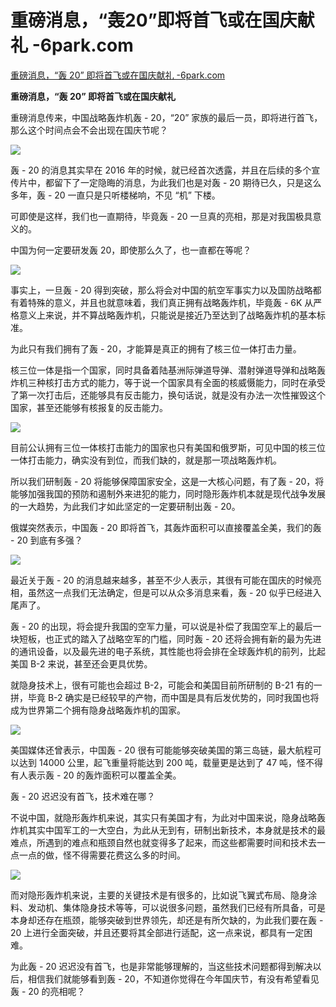# 重磅消息，“轰20”即将首飞或在国庆献礼 -6park.com
[重磅消息，“轰 20” 即将首飞或在国庆献礼 -6park.com](https://club.6parkbbs.com/nz/index.php?app=forum&act=threadview&tid=1657017) 

 **重磅消息，“轰 20” 即将首飞或在国庆献礼**

重磅消息传来，中国战略轰炸机轰 - 20，“20” 家族的最后一员，即将进行首飞，那么这个时间点会不会出现在国庆节呢？  

![](https://p3.itc.cn/images01/20230902/bd4921a7c71a40f9a4e21dc4c15cd873.png)

轰 - 20 的消息其实早在 2016 年的时候，就已经首次透露，并且在后续的多个宣传片中，都留下了一定隐晦的消息，为此我们也是对轰 - 20 期待已久，只是这么多年，轰 - 20 一直只是只听楼梯响，不见 “机” 下楼。  

可即使是这样，我们也一直期待，毕竟轰 - 20 一旦真的亮相，那是对我国极具意义的。  

中国为何一定要研发轰 20，即使那么久了，也一直都在等呢？  

![](https://p4.itc.cn/images01/20230902/9ce3dc09ef7b4eda91f94c27aeb9c7e3.png)

事实上，一旦轰 - 20 得到突破，那么将会对中国的航空军事实力以及国防战略都有着特殊的意义，并且也就意味着，我们真正拥有战略轰炸机，毕竟轰 - 6K 从严格意义上来说，并不算战略轰炸机，只能说是接近乃至达到了战略轰炸机的基本标准。  

为此只有我们拥有了轰 - 20，才能算是真正的拥有了核三位一体打击力量。  

核三位一体是指一个国家，同时具备着陆基洲际弹道导弹、潜射弹道导弹和战略轰炸机三种核打击方式的能力，等于说一个国家具有全面的核威慑能力，同时在承受了第一次打击后，还能够具有反击能力，换句话说，就是没有办法一次性摧毁这个国家，甚至还能够有核报复的反击能力。

![](https://p3.itc.cn/images01/20230902/c3b31ccf8cb445f69daddd771f4f0b72.jpeg)

目前公认拥有三位一体核打击能力的国家也只有美国和俄罗斯，可见中国的核三位一体打击能力，确实没有到位，而我们缺的，就是那一项战略轰炸机。  

所以我们研制轰 - 20 将能够保障国家安全，这是一大核心问题，有了轰 - 20，将能够加强我国的预防和遏制外来进犯的能力，同时隐形轰炸机本就是现代战争发展的一大趋势，为此我们才如此坚定的一定要研制出轰 - 20。  

俄媒突然表示，中国轰 - 20 即将首飞，其轰炸面积可以直接覆盖全美，我们的轰 - 20 到底有多强？  

![](https://p2.itc.cn/images01/20230902/144f01a39cdf46bcb8ab085b38379d6a.jpeg)

最近关于轰 - 20 的消息越来越多，甚至不少人表示，其很有可能在国庆的时候亮相，虽然这一点我们无法确定，但是可以从众多消息来看，轰 - 20 似乎已经进入尾声了。  

轰 - 20 的出现，将会提升我国的空军力量，可以说是补偿了我国空军上的最后一块短板，也正式的踏入了战略空军的门槛，同时轰 - 20 还将会拥有新的最为先进的通讯设备，以及最先进的电子系统，其性能也将会排在全球轰炸机的前列，比起美国 B-2 来说，甚至还会更具优势。  

就隐身技术上，很有可能也会超过 B-2，可能会和美国目前所研制的 B-21 有的一拼，毕竟 B-2 确实是已经较早的产物，而中国是具有后发优势的，同时我国也将成为世界第二个拥有隐身战略轰炸机的国家。  

![](https://p4.itc.cn/images01/20230902/b0f520b8b23f4a90a531a1958cd3675e.jpeg)

美国媒体还曾表示，中国轰 - 20 很有可能能够突破美国的第三岛链，最大航程可以达到 14000 公里，起飞重量将能达到 200 吨，载量更是达到了 47 吨，怪不得有人表示轰 - 20 的轰炸面积可以覆盖全美。  

轰 - 20 迟迟没有首飞，技术难在哪？  

不说中国，就隐形轰炸机来说，其实只有美国才有，为此对中国来说，隐身战略轰炸机其实中国军工的一大空白，为此从无到有，研制出新技术，本身就是技术的最难点，所遇到的难点和瓶颈自然也就变得多了起来，而这些都需要时间和技术去一点一点的做，怪不得需要花费这么多的时间。  

![](https://p4.itc.cn/images01/20230902/50f0b4e18a244fee99f380465f89695c.png)

而对隐形轰炸机来说，主要的关键技术是有很多的，比如说飞翼式布局、隐身涂料、发动机、集体隐身技术等等，可以说很多问题，虽然我们已经有所具备，可是本身却还存在瓶颈，能够突破到世界领先，却还是有所欠缺的，为此我们要在轰 - 20 上进行全面突破，并且还要将其全部进行适配，这一点来说，都具有一定困难。  

为此轰 - 20 迟迟没有首飞，也是非常能够理解的，当这些技术问题都得到解决以后，相信我们就能够看到轰 - 20，不知道你觉得在今年国庆节，有没有希望看见轰 - 20 的亮相呢？
